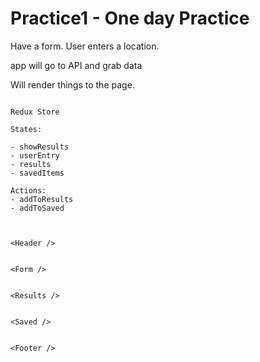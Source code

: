 # Practice1 - One day Practice


Have a form. User enters a location.

app will go to API and grab data

Will render things to the page.

```

Redux Store

States: 

- showResults
- userEntry
- results
- savedItems

Actions:
- addToResults
- addToSaved



<Header />


<Form />


<Results />


<Saved />


<Footer />


```